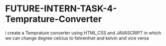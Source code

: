 # FUTURE-INTERN-TASK-4-Temprature-Converter
i create a  Temprature converter using HTML,CSS and JAVASCRIPT  in which we can change degree celcius to fahrenhiet and kelvin and vice versa
